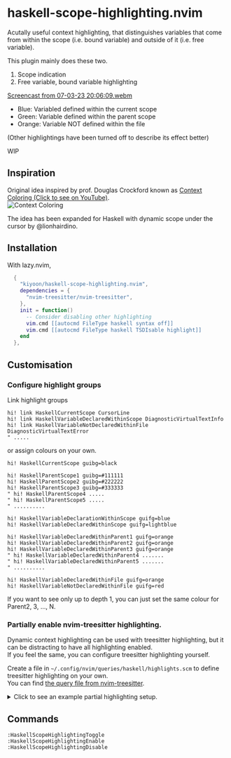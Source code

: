 # haskell-scope-highlighting.nvim

Acutally useful context highlighting, that distinguishes variables that come from within the scope (i.e. bound variable) and outside of it (i.e. free variable).

This plugin mainly does these two.

1. Scope indication
2. Free variable, bound variable highlighting

 [Screencast from 07-03-23 20:06:09.webm](https://user-images.githubusercontent.com/12980409/223540476-e8e33ced-ed41-402b-ac95-f3faa5b592e2.webm)
 
- Blue: Variabled defined within the current scope  
- Green: Variable defined within the parent scope
- Orange: Variable NOT defined within the file

(Other highlightings have been turned off to describe its effect better)  

WIP

## Inspiration

Original idea inspired by prof. Douglas Crockford known as [Context Coloring (Click to see on YouTube)](https://youtu.be/b0EF0VTs9Dc?t=899).  
![Context Coloring](https://user-images.githubusercontent.com/12980409/223306767-f3f3f92b-f88a-4ad1-80b4-80bd7826a321.png)

The idea has been expanded for Haskell with dynamic scope under the cursor by @lionhairdino.

## Installation

With lazy.nvim,

```lua
  {
    "kiyoon/haskell-scope-highlighting.nvim",
    dependencies = {
      "nvim-treesitter/nvim-treesitter",
    },
    init = function()
      -- Consider disabling other highlighting
      vim.cmd [[autocmd FileType haskell syntax off]]
      vim.cmd [[autocmd FileType haskell TSDIsable highlight]]
    end
  },
```

## Customisation

### Configure highlight groups

Link highlight groups

```vim
hi! link HaskellCurrentScope CursorLine
hi! link HaskellVariableDeclaredWithinScope DiagnosticVirtualTextInfo
hi! link HaskellVariableNotDeclaredWithinFile DiagnosticVirtualTextError
" .....
```

or assign colours on your own.

```vim
hi! HaskellCurrentScope guibg=black

hi! HaskellParentScope1 guibg=#111111
hi! HaskellParentScope2 guibg=#222222
hi! HaskellParentScope3 guibg=#333333
" hi! HaskellParentScope4 .....
" hi! HaskellParentScope5 .....
" ..........

hi! HaskellVariableDeclarationWithinScope guifg=blue
hi! HaskellVariableDeclaredWithinScope guifg=lightblue

hi! HaskellVariableDeclaredWithinParent1 guifg=orange
hi! HaskellVariableDeclaredWithinParent2 guifg=orange
hi! HaskellVariableDeclaredWithinParent3 guifg=orange
" hi! HaskellVariableDeclaredWithinParent4 .......
" hi! HaskellVariableDeclaredWithinParent5 .......
" ..........

hi! HaskellVariableDeclaredWithinFile guifg=orange
hi! HaskellVariableNotDeclaredWithinFile guifg=red
```

If you want to see only up to depth 1, you can just set the same colour for Parent2, 3, ..., N.  

### Partially enable nvim-treesitter highlighting.

Dynamic context highlighting can be used with treesitter highlighting, but it can be distracting to have all highlighting enabled.  
If you feel the same, you can configure treesitter highlighting yourself.

Create a file in `~/.config/nvim/queries/haskell/highlights.scm` to define treesitter highlighting on your own.  
You can find [the query file from nvim-treesitter](https://github.com/nvim-treesitter/nvim-treesitter/blob/master/queries/haskell/highlights.scm).

<details>
<summary>
Click to see an example partial highlighting setup.
</summary>

```scm
(con_unit) @symbol  ; unit, as in ()

(comment) @comment

;; ----------------------------------------------------------------------------
;; Functions and variables

(variable) @variable
(pat_wildcard) @variable
(signature name: (variable) @variable)

(function
  name: (variable) @function
  patterns: (patterns))
(function
  name: (variable) @function
  rhs: (exp_lambda))
((signature (variable) @function (fun)) . (function (variable)))
((signature (variable) @_type (fun)) . (function (variable) @function) (#eq? @function @_type))
((signature (variable) @function (context (fun))) . (function (variable)))
((signature (variable) @_type (context (fun))) . (function (variable) @function) (#eq? @function @_type))
((signature (variable) @function (forall (context (fun)))) . (function (variable)))
((signature (variable) @_type (forall (context (fun)))) . (function (variable) @function) (#eq? @function @_type))

(exp_infix (variable) @operator)  ; consider infix functions as operators
(exp_section_right (variable) @operator) ; partially applied infix functions (sections) also get highlighted as operators
(exp_section_left (variable) @operator)

(exp_infix (exp_name) @function.call (#set! "priority" 101))
(exp_apply . (exp_name (variable) @function.call))
(exp_apply . (exp_name (qualified_variable (variable) @function.call)))


;; ----------------------------------------------------------------------------
;; Types

(type) @type
(type_star) @type
(type_variable) @type

(constructor) @constructor

;; ----------------------------------------------------------------------------
;; Quasi-quotes

(quoter) @function.call
; Highlighting of quasiquote_body is handled by injections.scm
```
</details>

## Commands

```vim
:HaskellScopeHighlightingToggle
:HaskellScopeHighlightingEnable
:HaskellScopeHighlightingDisable
```
